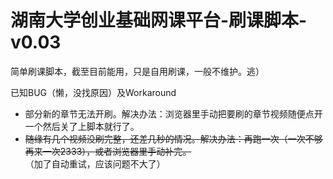 # 湖南大学创业基础网课平台-刷课脚本-v0.03

简单刷课脚本，截至目前能用，只是自用刷课，一般不维护。逃）

已知BUG（懒，没找原因）及Workaround

- 部分新的章节无法开刷。解决办法：浏览器里手动把要刷的章节视频随便点开一个然后关了上脚本就行了。
- ~~随缘有几个视频没刷完整，还差几秒的情况。解决办法：再跑一次（一次不够再来一次2333），或者浏览器里手动补完。~~（加了自动重试，应该问题不大了）
